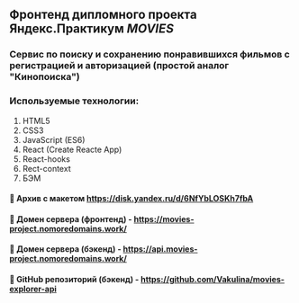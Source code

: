 ## Фронтенд дипломного проекта Яндекс.Практикум *MOVIES*

### Сервис по поиску и сохранению понравившихся фильмов с регистрацией и авторизацией (простой аналог "Кинопоиска")

### Используемые технологии:
1. HTML5
2. CSS3
3. JavaScript (ES6)
4. React (Create Reacte App)
5. React-hooks
6. Rect-context
7. БЭМ

  
#### :link: Архив с макетом https://disk.yandex.ru/d/6NfYbLOSKh7fbA 
#### :link: Домен сервера (фронтенд) - https://movies-project.nomoredomains.work/
#### :link: Домен сервера (бэкенд) - https://api.movies-project.nomoredomains.work/
#### :link: GitHub репозиторий (бэкенд) - https://github.com/Vakulina/movies-explorer-api

